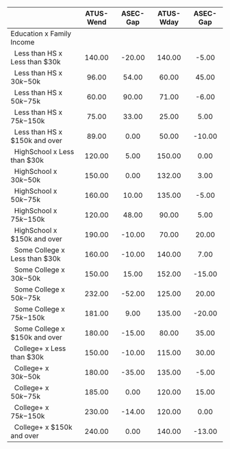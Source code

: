 
|                      |    ATUS-Wend |     ASEC-Gap |    ATUS-Wday |     ASEC-Gap |
| -------------------- | :----------: | :----------: | :----------: | :----------: |
| Education x Family Income |              |              |              |              |
| &nbsp;&nbsp;Less than HS x Less than $30k |       140.00 |       -20.00 |       140.00 |        -5.00 |
| &nbsp;&nbsp;Less than HS x $30k-$50k |        96.00 |        54.00 |        60.00 |        45.00 |
| &nbsp;&nbsp;Less than HS x $50k-$75k |        60.00 |        90.00 |        71.00 |        -6.00 |
| &nbsp;&nbsp;Less than HS x $75k-$150k |        75.00 |        33.00 |        25.00 |         5.00 |
| &nbsp;&nbsp;Less than HS x $150k and over |        89.00 |         0.00 |        50.00 |       -10.00 |
| &nbsp;&nbsp;HighSchool x Less than $30k |       120.00 |         5.00 |       150.00 |         0.00 |
| &nbsp;&nbsp;HighSchool x $30k-$50k |       150.00 |         0.00 |       132.00 |         3.00 |
| &nbsp;&nbsp;HighSchool x $50k-$75k |       160.00 |        10.00 |       135.00 |        -5.00 |
| &nbsp;&nbsp;HighSchool x $75k-$150k |       120.00 |        48.00 |        90.00 |         5.00 |
| &nbsp;&nbsp;HighSchool x $150k and over |       190.00 |       -10.00 |        70.00 |        20.00 |
| &nbsp;&nbsp;Some College x Less than $30k |       160.00 |       -10.00 |       140.00 |         7.00 |
| &nbsp;&nbsp;Some College x $30k-$50k |       150.00 |        15.00 |       152.00 |       -15.00 |
| &nbsp;&nbsp;Some College x $50k-$75k |       232.00 |       -52.00 |       125.00 |        20.00 |
| &nbsp;&nbsp;Some College x $75k-$150k |       181.00 |         9.00 |       135.00 |       -20.00 |
| &nbsp;&nbsp;Some College x $150k and over |       180.00 |       -15.00 |        80.00 |        35.00 |
| &nbsp;&nbsp;College+ x Less than $30k |       150.00 |       -10.00 |       115.00 |        30.00 |
| &nbsp;&nbsp;College+ x $30k-$50k |       180.00 |       -35.00 |       135.00 |        -5.00 |
| &nbsp;&nbsp;College+ x $50k-$75k |       185.00 |         0.00 |       120.00 |        15.00 |
| &nbsp;&nbsp;College+ x $75k-$150k |       230.00 |       -14.00 |       120.00 |         0.00 |
| &nbsp;&nbsp;College+ x $150k and over |       240.00 |         0.00 |       140.00 |       -13.00 |

